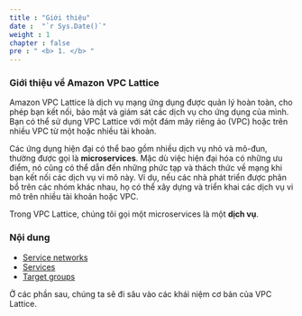 ```yaml
---
title : "Giới thiệu"
date :  "`r Sys.Date()`" 
weight : 1 
chapter : false
pre : " <b> 1. </b> "
---
```


### Giới thiệu về Amazon VPC Lattice

Amazon VPC Lattice là dịch vụ mạng ứng dụng được quản lý hoàn toàn, cho phép bạn kết nối, bảo mật và giám sát các dịch vụ cho ứng dụng của mình. Bạn có thể sử dụng VPC Lattice với một đám mây riêng ảo (VPC) hoặc trên nhiều VPC từ một hoặc nhiều tài khoản.

Các ứng dụng hiện đại có thể bao gồm nhiều dịch vụ nhỏ và mô-đun, thường được gọi là **microservices**. Mặc dù việc hiện đại hóa có những ưu điểm, nó cũng có thể dẫn đến những phức tạp và thách thức về mạng khi bạn kết nối các dịch vụ vi mô này. Ví dụ, nếu các nhà phát triển được phân bổ trên các nhóm khác nhau, họ có thể xây dựng và triển khai các dịch vụ vi mô trên nhiều tài khoản hoặc VPC.

Trong VPC Lattice, chúng tôi gọi một microservices là một **dịch vụ**.

### Nội dung

- [Service networks](1.1-servicenetworks/)
- [Services](1.2-services/)
- [Target groups](1.3-targetgroups/)

Ở các phần sau, chúng ta sẽ đi sâu vào các khái niệm cơ bản của VPC Lattice.